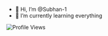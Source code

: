 - 👋 Hi, I’m @Subhan-1
- 🌱 I’m currently learning everything


![Profile Views](https://hits.seeyoufarm.com/api/count/incr/badge.svg?url=https://github.com/subhan-1/&title=Profile%20Views)
